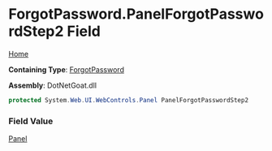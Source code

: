 # ForgotPassword\.PanelForgotPasswordStep2 Field

[Home](../../../../../README.md)

**Containing Type**: [ForgotPassword](../README.md)

**Assembly**: DotNetGoat\.dll

```csharp
protected System.Web.UI.WebControls.Panel PanelForgotPasswordStep2
```

### Field Value

[Panel](https://docs.microsoft.com/en-us/dotnet/api/system.web.ui.webcontrols.panel)

